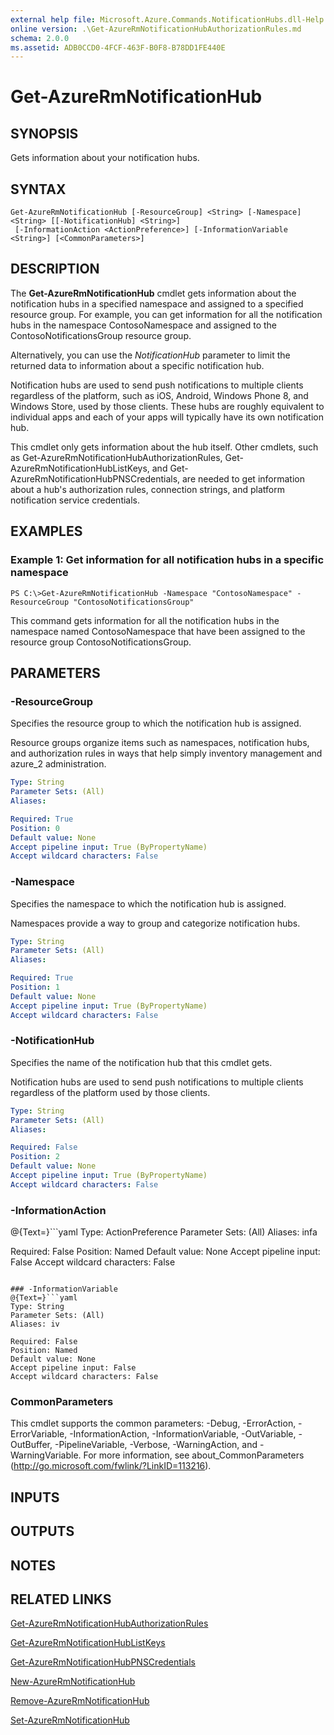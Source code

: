 ```yaml
---
external help file: Microsoft.Azure.Commands.NotificationHubs.dll-Help.xml
online version: .\Get-AzureRmNotificationHubAuthorizationRules.md
schema: 2.0.0
ms.assetid: ADB0CCD0-4FCF-463F-B0F8-B78DD1FE440E
---
```


# Get-AzureRmNotificationHub

## SYNOPSIS
Gets information about your notification hubs.

## SYNTAX

```
Get-AzureRmNotificationHub [-ResourceGroup] <String> [-Namespace] <String> [[-NotificationHub] <String>]
 [-InformationAction <ActionPreference>] [-InformationVariable <String>] [<CommonParameters>]
```

## DESCRIPTION
The **Get-AzureRmNotificationHub** cmdlet gets information about the notification hubs in a specified namespace and assigned to a specified resource group.
For example, you can get information for all the notification hubs in the namespace ContosoNamespace and assigned to the ContosoNotificationsGroup resource group.

Alternatively, you can use the *NotificationHub* parameter to limit the returned data to information about a specific notification hub.

Notification hubs are used to send push notifications to multiple clients regardless of the platform, such as iOS, Android, Windows Phone 8, and Windows Store, used by those clients.
These hubs are roughly equivalent to individual apps and each of your apps will typically have its own notification hub.

This cmdlet only gets information about the hub itself.
Other cmdlets, such as Get-AzureRmNotificationHubAuthorizationRules, Get-AzureRmNotificationHubListKeys, and Get-AzureRmNotificationHubPNSCredentials, are needed to get information about a hub's authorization rules, connection strings, and platform notification service credentials.

## EXAMPLES

### Example 1: Get information for all notification hubs in a specific namespace
```
PS C:\>Get-AzureRmNotificationHub -Namespace "ContosoNamespace" -ResourceGroup "ContosoNotificationsGroup"
```

This command gets information for all the notification hubs in the namespace named ContosoNamespace that have been assigned to the resource group ContosoNotificationsGroup.

## PARAMETERS

### -ResourceGroup
Specifies the resource group to which the notification hub is assigned.

Resource groups organize items such as namespaces, notification hubs, and authorization rules in ways that help simply inventory management and azure_2 administration.

```yaml
Type: String
Parameter Sets: (All)
Aliases: 

Required: True
Position: 0
Default value: None
Accept pipeline input: True (ByPropertyName)
Accept wildcard characters: False
```

### -Namespace
Specifies the namespace to which the notification hub is assigned.

Namespaces provide a way to group and categorize notification hubs.

```yaml
Type: String
Parameter Sets: (All)
Aliases: 

Required: True
Position: 1
Default value: None
Accept pipeline input: True (ByPropertyName)
Accept wildcard characters: False
```

### -NotificationHub
Specifies the name of the notification hub that this cmdlet gets.

Notification hubs are used to send push notifications to multiple clients regardless of the platform used by those clients.

```yaml
Type: String
Parameter Sets: (All)
Aliases: 

Required: False
Position: 2
Default value: None
Accept pipeline input: True (ByPropertyName)
Accept wildcard characters: False
```

### -InformationAction
@{Text=}```yaml
Type: ActionPreference
Parameter Sets: (All)
Aliases: infa

Required: False
Position: Named
Default value: None
Accept pipeline input: False
Accept wildcard characters: False
```

### -InformationVariable
@{Text=}```yaml
Type: String
Parameter Sets: (All)
Aliases: iv

Required: False
Position: Named
Default value: None
Accept pipeline input: False
Accept wildcard characters: False
```

### CommonParameters
This cmdlet supports the common parameters: -Debug, -ErrorAction, -ErrorVariable, -InformationAction, -InformationVariable, -OutVariable, -OutBuffer, -PipelineVariable, -Verbose, -WarningAction, and -WarningVariable. For more information, see about_CommonParameters (http://go.microsoft.com/fwlink/?LinkID=113216).

## INPUTS

## OUTPUTS

## NOTES

## RELATED LINKS

[Get-AzureRmNotificationHubAuthorizationRules](.\Get-AzureRmNotificationHubAuthorizationRules.md)

[Get-AzureRmNotificationHubListKeys](.\Get-AzureRmNotificationHubListKeys.md)

[Get-AzureRmNotificationHubPNSCredentials](.\Get-AzureRmNotificationHubPNSCredentials.md)

[New-AzureRmNotificationHub](.\New-AzureRmNotificationHub.md)

[Remove-AzureRmNotificationHub](.\Remove-AzureRmNotificationHub.md)

[Set-AzureRmNotificationHub](.\Set-AzureRmNotificationHub.md)


